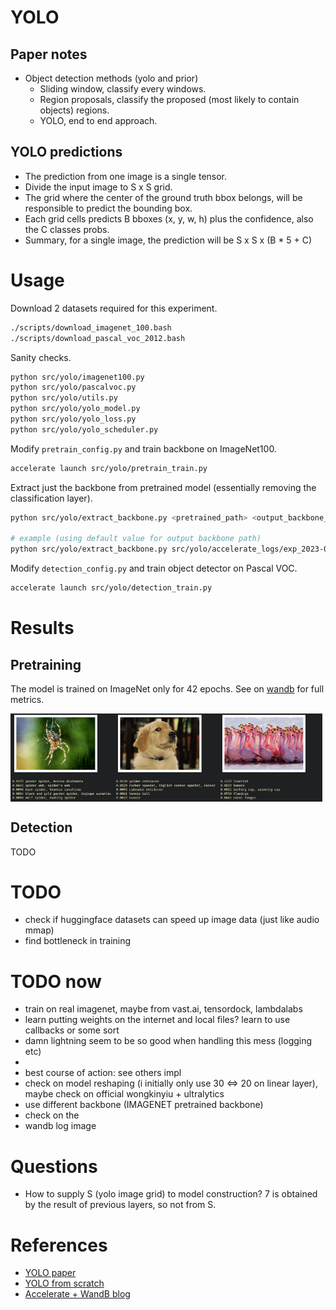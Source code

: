# YOLO

## Paper notes
* Object detection methods (yolo and prior)
    * Sliding window, classify every windows.
    * Region proposals, classify the proposed (most likely to contain objects) regions.
    * YOLO, end to end approach.

##  YOLO predictions
* The prediction from one image is a single tensor.
* Divide the input image to S x S grid.
* The grid where the center of the ground truth bbox belongs, will be responsible to predict the bounding box.
* Each grid cells predicts B bboxes (x, y, w, h) plus the confidence, also the C classes probs.
* Summary, for a single image, the prediction will be S x S x (B * 5 + C)

# Usage
Download 2 datasets required for this experiment.
```bash
./scripts/download_imagenet_100.bash
./scripts/download_pascal_voc_2012.bash
```
Sanity checks.
```bash
python src/yolo/imagenet100.py
python src/yolo/pascalvoc.py
python src/yolo/utils.py
python src/yolo/yolo_model.py
python src/yolo/yolo_loss.py
python src/yolo/yolo_scheduler.py
```
Modify `pretrain_config.py` and train backbone on ImageNet100.
```bash
accelerate launch src/yolo/pretrain_train.py
```
Extract just the backbone from pretrained model (essentially removing the classification layer).
```bash
python src/yolo/extract_backbone.py <pretrained_path> <output_backbone_path>

# example (using default value for output backbone path)
python src/yolo/extract_backbone.py src/yolo/accelerate_logs/exp_2023-08-02_17-49-37/checkpoints/checkpoint_27/pytorch_model.bin
```
Modify `detection_config.py` and train object detector on Pascal VOC.
```bash
accelerate launch src/yolo/detection_train.py
```

# Results
## Pretraining
The model is trained on ImageNet only for 42 epochs. See on [wandb](https://wandb.ai/evanarlian/yolo_pretraining) for full metrics.
<div style="display: flex; flex-wrap: wrap;">
    <img src="demo/spider.png" style="width: 33%;">
    <img src="demo/golden.png" style="width: 33%;">
    <img src="demo/flamingo.png" style="width: 33%;">
</div>

## Detection
TODO

# TODO
* check if huggingface datasets can speed up image data (just like audio mmap)
* find bottleneck in training

# TODO now
* train on real imagenet, maybe from vast.ai, tensordock, lambdalabs
* learn putting weights on the internet and local files? learn to use callbacks or some sort
* damn lightning seem to be so good when handling this mess (logging etc)
* 
* best course of action: see others impl
* check on model reshaping (i initially only use 30 <=> 20 on linear layer), maybe check on official wongkinyiu + ultralytics
* use different backbone (IMAGENET pretrained backbone)
* check on the 
* wandb log image


# Questions
* How to supply S (yolo image grid) to model construction? 7 is obtained by the result of previous layers, so not from S.

# References
* [YOLO paper](https://arxiv.org/abs/1506.02640)
* [YOLO from scratch](https://www.youtube.com/watch?v=n9_XyCGr-MI)
* [Accelerate + WandB blog](https://wandb.ai/gladiator/HF%20Accelerate%20+%20W&B/reports/Hugging-Face-Accelerate-Super-Charged-with-Weights-Biases--VmlldzoyNzk3MDUx?utm_source=docs&utm_medium=docs&utm_campaign=accelerate-docs)


